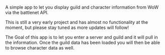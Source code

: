 A simple app to let you display guild and character information from WoW via the battlenet API.

This is still a very early project and has almost no functionality at the moment, but please stay tuned
as more updates will follow!

The Goal of this app is to let you enter a server and guild and it will pull in the information.  Once the
guild data has been loaded you will then be able to browse character data as well.